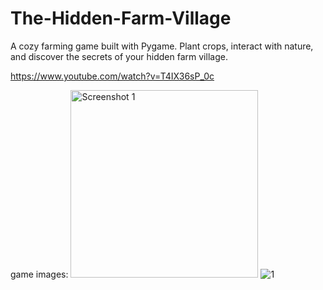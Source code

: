 # The-Hidden-Farm-Village

A cozy farming game built with Pygame. 
Plant crops, interact with nature, and discover the secrets of your hidden farm village.

https://www.youtube.com/watch?v=T4IX36sP_0c

game images:
<img src="assets/1.png" alt="Screenshot 1" width="300">
![1](https://github.com/mbelk059/The-Hidden-Farm-Village/assets/114425943/a7a3246d-74d3-4c98-929e-99a512c31a0c)
